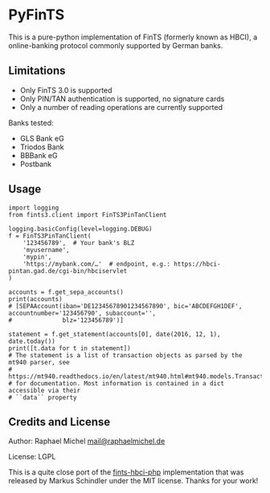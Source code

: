 PyFinTS
=======

This is a pure-python implementation of FinTS (formerly known as HBCI), a
online-banking protocol commonly supported by German banks.

Limitations
-----------

* Only FinTS 3.0 is supported
* Only PIN/TAN authentication is supported, no signature cards
* Only a number of reading operations are currently supported

Banks tested:

* GLS Bank eG
* Triodos Bank
* BBBank eG
* Postbank

Usage
-----

    import logging
    from fints3.client import FinTS3PinTanClient

    logging.basicConfig(level=logging.DEBUG)
    f = FinTS3PinTanClient(
        '123456789',  # Your bank's BLZ
        'myusername',
        'mypin',
        'https://mybank.com/…'  # endpoint, e.g.: https://hbci-pintan.gad.de/cgi-bin/hbciservlet
    )

    accounts = f.get_sepa_accounts()
    print(accounts)
    # [SEPAAccount(iban='DE12345678901234567890', bic='ABCDEFGH1DEF', accountnumber='123456790', subaccount='',
    #              blz='123456789')]

    statement = f.get_statement(accounts[0], date(2016, 12, 1), date.today())
    print([t.data for t in statement])
    # The statement is a list of transaction objects as parsed by the mt940 parser, see
    # https://mt940.readthedocs.io/en/latest/mt940.html#mt940.models.Transaction
    # for documentation. Most information is contained in a dict accessible via their
    # ``data`` property

Credits and License
-------------------

Author: Raphael Michel <mail@raphaelmichel.de>

License: LGPL

This is a quite close port of the [fints-hbci-php](https://github.com/mschindler83/fints-hbci-php)
implementation that was released by Markus Schindler under the MIT license.
Thanks for your work!
